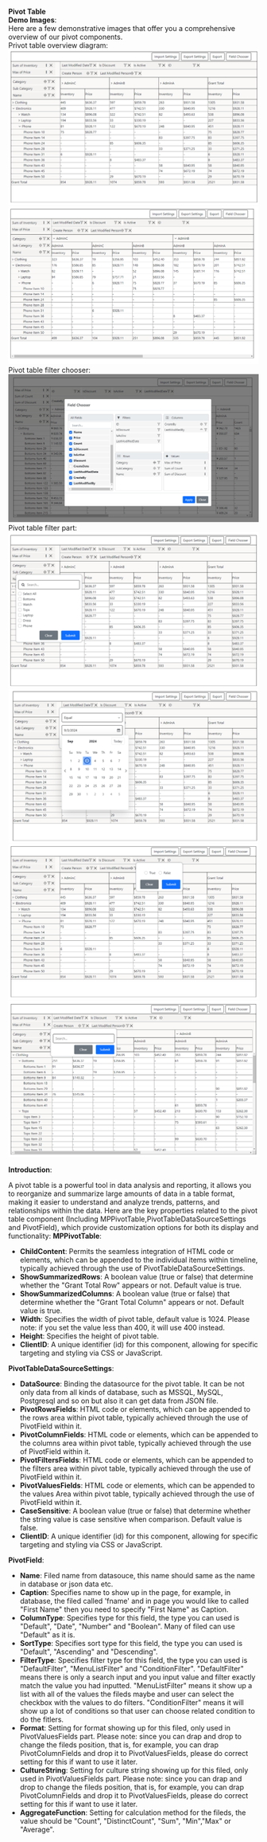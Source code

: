 **Pivot Table**    
**Demo Images**:  
Here are a few demonstrative images that offer you a comprehensive overview of our pivot components.  
Privot table overview diagram:     
![Pivottable](pivottable.png)
![Pivottableoverview](pivottableoverview.png)  
Pivot table filter chooser:
![Pivottable Fieldchooser](pivottable_fieldchooser.png)  
Pivot table filter part:   
![Filter with List](filter1.png)  
![Filter with Condition](filter2.png)  
![Filter with Boolean](filter3.png)  
![Filter with String Match](filter4.png)


**Introduction**:  

   A pivot table is a powerful tool in data analysis and reporting, it allows you to reorganize and summarize large amounts of data in a table format, making it easier to understand and analyze trends, patterns, and relationships within the data. 
   Here are the key properties related to the pivot table component (Including MPPivotTable,PivotTableDataSourceSettings and PivotField), which provide customization options for both its display and functionality:
   **MPPivotTable**:    
   * **ChildContent**: Permits the seamless integration of HTML code or elements, which can be appended to the individual items within timeline, typically achieved through the use of PivotTableDataSourceSettings.
   * **ShowSummarizedRows**: A boolean value (true or false) that determine whether the "Grant Total Row" appears or not. Default value is true.
   * **ShowSummarizedColumns**: A boolean value (true or false) that determine whether the "Grant Total Column" appears or not. Default value is true.
   * **Width**: Specifies the width of pivot table, default value is 1024. Please note: if you set the value less than 400, it will use 400 instead.
   * **Height**: Specifies the height of pivot table. 
   * **ClientID**: A unique identifier (id) for this component, allowing for specific targeting and styling via CSS or JavaScript.
    
   **PivotTableDataSourceSettings**:    
   * **DataSource**: Binding the datasource for the pivot table. It can be not only data from all kinds of database, such as MSSQL, MySQL, Postgresql and so on but also it can get data from JSON file.
   * **PivotRowsFields**: HTML code or elements, which can be appended to the rows area within pivot table, typically achieved through the use of PivotField within it.
   * **PivotColumnFields**: HTML code or elements, which can be appended to the columns area within pivot table, typically achieved through the use of PivotField within it.
   * **PivotFiltersFields**: HTML code or elements, which can be appended to the filters area within pivot table, typically achieved through the use of PivotField within it.
   * **PivotValuesFields**: HTML code or elements, which can be appended to the values Area within pivot table, typically achieved through the use of PivotField within it.
   * **CaseSensitive**: A boolean value (true or false) that determine whether the string value is case sensitive when comparison. Default value is false.
   * **ClientID**: A unique identifier (id) for this component, allowing for specific targeting and styling via CSS or JavaScript.
  
   **PivotField**:    
   * **Name**: Filed name from datasouce, this name should same as the name in database or json data etc.
   * **Caption**: Specifies name to show up in the page, for example, in database, the filed called 'fname' and in page you would like to called "First Name" then you need to specify "First Name" as Caption.
   * **ColumnType**: Specifies type for this field, the type you can used is "Default", "Date", "Number" and "Boolean". Many of filed can use "Default" as it is.
   * **SortType**: Specifies sort type for this field, the type you can used is "Default", "Ascending" and "Descending".
   * **FilterType**: Specifies filter type for this field, the type you can used is "DefaultFilter", "MenuListFilter" and "ConditionFilter". "DefaultFilter" means there is only a search input and you input value and filter exactly match the value you had inputted. "MenuListFilter" means it show up a list with all of the values the fileds maybe and user can select the checkbox with the values to do filters. "ConditionFilter" means it will show up a lot of conditions so that user can choose related condition to do the fitlers.
   * **Format**:  Setting for format showing up for this filed, only used in PivotValuesFields part. Please note: since you can drap and drop to change the fileds position, that is, for example, you can drap PivotColumnFields and drop it to PivotValuesFields, please do correct setting for this if want to use it later.
   * **CultureString**: Setting for culture string showing up for this filed, only used in PivotValuesFields part. Please note: since you can drap and drop to change the fileds position, that is, for example, you can drap PivotColumnFields and drop it to PivotValuesFields, please do correct setting for this if want to use it later.
   * **AggregateFunction**: Setting for calculation method for the fileds, the value should be "Count", "DistinctCount", "Sum", "Min","Max" or "Average".

  
